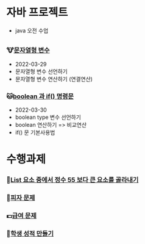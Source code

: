 # 자바 프로젝트
* java 오전 수업

##

### :cow:[문자열형 변수](https://github.com/dosunggil/Class/tree/master/Java_10_Varriable_05)
* 2022-03-29
* 문자열형 변수 선언하기
* 문자열형 변수 연산하기 (연결연산)

### :cat:[boolean 과 if() 명령문](https://github.com/dosunggil/Class/tree/master/Java_10_Varriable_06)
* 2022-03-30
* boolean type 변수 선언하기
* boolean 연산하기 => 비교연산
* if() 문 기본사용법


# 수행과제
 
### :bicyclist:[List 요소 중에서 정수 55 보다 큰 요소를 골라내기](https://github.com/dosunggil/Class/tree/master/Java_50_App_04)

### :pizza:[피자 문제](https://github.com/dosunggil/Class/tree/master/Java_50_App_05)
### :dollar:[급여 문제](https://github.com/dosunggil/Class/tree/master/Java_50_App_05)
### :100:[학생 성적 만들기](https://github.com/dosunggil/Class/tree/master/Java_50_App_05)